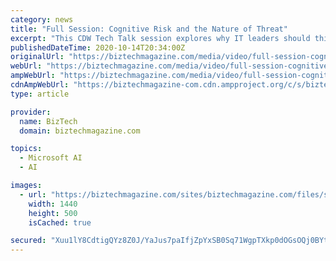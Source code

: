 ```yaml
---
category: news
title: "Full Session: Cognitive Risk and the Nature of Threat"
excerpt: "This CDW Tech Talk session explores why IT leaders should think consider the cognitive risk tied to the digital transformation brought on by the pandemic and how they can address it. Find full coverage of the CDW Tech Talk here. IT leaders today play a ..."
publishedDateTime: 2020-10-14T20:34:00Z
originalUrl: "https://biztechmagazine.com/media/video/full-session-cognitive-risk-and-nature-threat"
webUrl: "https://biztechmagazine.com/media/video/full-session-cognitive-risk-and-nature-threat"
ampWebUrl: "https://biztechmagazine.com/media/video/full-session-cognitive-risk-and-nature-threat?amp"
cdnAmpWebUrl: "https://biztechmagazine-com.cdn.ampproject.org/c/s/biztechmagazine.com/media/video/full-session-cognitive-risk-and-nature-threat?amp"
type: article

provider:
  name: BizTech
  domain: biztechmagazine.com

topics:
  - Microsoft AI
  - AI

images:
  - url: "https://biztechmagazine.com/sites/biztechmagazine.com/files/styles/cdw_hero/public/video/BenHammersley_FullSession.jpg?itok=yiiC9Bau"
    width: 1440
    height: 500
    isCached: true

secured: "Xuu1lY8CdtigQYz8Z0J/YaJus7paIfjZpYxSB0Sq71WgpTXkp0dOGsOQj0BYtF5cqrCxAoyZJWOQrekQjmBANjKOh1mv4VuhRdYWn+mzLbtpXg1UXOqwS6wcTIsAn/E0u+fFQucoJm7aYdbKgtveEoCWkvprX60/K793YOOjM9Ni33mgVi6bdEb3HVjmo/IjT16xU5X7EG5KrwD0l9+FOLECsPlISB6OTi0fQ4YQ6zF+Yr+p5F1MSB+jLJNzqYpGy19ID7meS0uW65+sVRukKBEoHFJnQDxY7wNqlOwhMogEpOLYvO5L2DP9SbLVIQJ5X5omp1PK4ChCqIc2WtGavNqyY/i+bee3XcEI8/udDDg=;v4IohReghAzzmXtQ2rP/Jg=="
---
```


